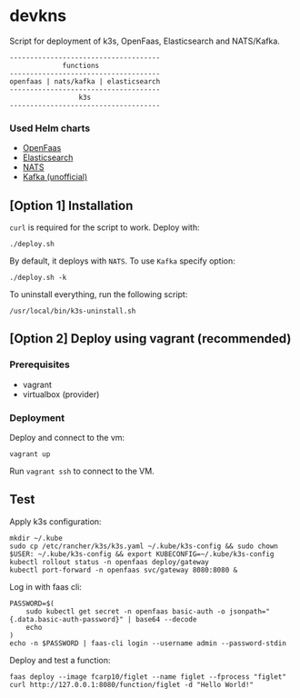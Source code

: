 # devkns

Script for deployment of k3s, OpenFaas, Elasticsearch and NATS/Kafka.

```
-------------------------------------
             functions
-------------------------------------
openfaas | nats/kafka | elasticsearch  
-------------------------------------
                 k3s                                              
-------------------------------------
```

### Used Helm charts

- [OpenFaas](https://openfaas.github.io/faas-netes/)
- [Elasticsearch](https://Helm.elastic.co)
- [NATS](https://nats-io.github.io/k8s/helm/charts/)
- [Kafka (unofficial)](https://bitnami.com/stack/kafka/helm)

## [Option 1] Installation

`curl` is required for the script to work. Deploy with:

```shell
./deploy.sh
```

By default, it deploys with `NATS`. To use `Kafka` specify option: 

```shell
./deploy.sh -k
```

To uninstall everything, run the following script:

```shell
/usr/local/bin/k3s-uninstall.sh
```

## [Option 2] Deploy using vagrant (recommended)

### Prerequisites 

- vagrant
- virtualbox (provider)


### Deployment

Deploy and connect to the vm:
```shell
vagrant up
```
Run `vagrant ssh` to connect to the VM.


## Test

Apply k3s configuration:

```shell
mkdir ~/.kube
sudo cp /etc/rancher/k3s/k3s.yaml ~/.kube/k3s-config && sudo chown $USER: ~/.kube/k3s-config && export KUBECONFIG=~/.kube/k3s-config
kubectl rollout status -n openfaas deploy/gateway
kubectl port-forward -n openfaas svc/gateway 8080:8080 &
```

Log in with faas cli:
```shell
PASSWORD=$(
    sudo kubectl get secret -n openfaas basic-auth -o jsonpath="{.data.basic-auth-password}" | base64 --decode
    echo
)
echo -n $PASSWORD | faas-cli login --username admin --password-stdin
```

Deploy and test a function:
```shell
faas deploy --image fcarp10/figlet --name figlet --fprocess "figlet"
curl http://127.0.0.1:8080/function/figlet -d "Hello World!"
```